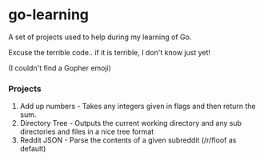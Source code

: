# go-learning
A set of projects used to help during my learning of Go.

Excuse the terrible code.. if it is terrible, I don't know just yet!

(I couldn't find a Gopher emoji)

### Projects
1. Add up numbers - Takes any integers given in flags and then return the sum.
2. Directory Tree - Outputs the current working directory and any sub directories and files in a nice tree format
3. Reddit JSON - Parse the contents of a given subreddit (/r/floof as default)